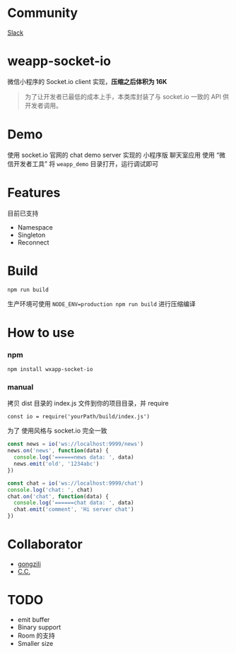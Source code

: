 # Community
[Slack](https://wxapp-socket-io.slack.com)

# weapp-socket-io

微信小程序的 Socket.io client 实现，**压缩之后体积为 16K**

> 为了让开发者已最低的成本上手，本类库封装了与 socket.io 一致的 API 供开发者调用。

# Demo
 使用 socket.io 官网的 chat demo server 实现的 小程序版 聊天室应用
 使用 “微信开发者工具” 将 `weapp_demo` 目录打开，运行调试即可

# Features
 目前已支持
 * Namespace
 * Singleton
 * Reconnect

# Build
`npm run build`

生产环境可使用 `NODE_ENV=production npm run build` 进行压缩编译

# How to use

### npm
`npm install wxapp-socket-io`

### manual

拷贝 dist 目录的 index.js 文件到你的项目目录，并 require

`const io = require('yourPath/build/index.js')`


为了
使用风格与 socket.io 完全一致

```javascript
const news = io('ws://localhost:9999/news')
news.on('news', function(data) {
  console.log('======news data: ', data)
  news.emit('old', '1234abc')
})

const chat = io('ws://localhost:9999/chat')
console.log('chat: ', chat)
chat.on('chat', function(data) {
  console.log('======chat data: ', data)
  chat.emit('comment', 'Hi server chat')
})
```
# Collaborator

+ [gongzili](https://github.com/gongzili456)
+ [C.C.](https://github.com/fanweixiao)

# TODO
+ emit buffer
+ Binary support
+ Room 的支持
+ Smaller size
